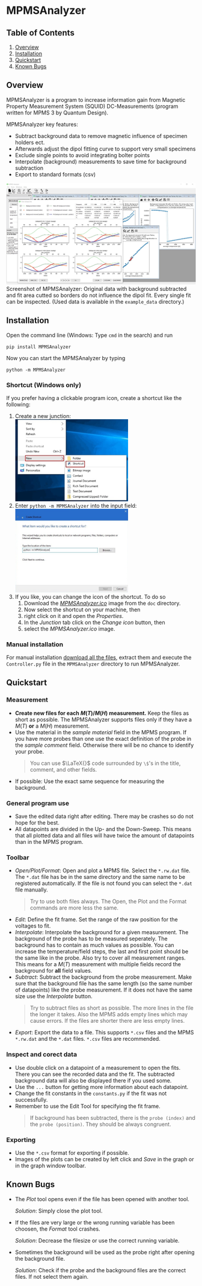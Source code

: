 # MPMSAnalyzer

## Table of Contents

1. [Overview](#overview)
2. [Installation](#installation)
3. [Quickstart](#quickstart)
4. [Known Bugs](#known-bugs)

## Overview

MPMSAnalyzer is a program to increase information gain from Magnetic Property Measurement 
System (SQUID) DC-Measurements (program written for MPMS 3 by Quantum Design). 

MPMSAnalyzer key features:
- Subtract background data to remove magnetic influence of specimen holders ect.
- Afterwards adjust the dipol fitting curve to support very small specimens
- Exclude single points to avoid integrating bolter points
- Interpolate (background) measurements to save time for background subtraction
- Export to standard formats (csv)

![Screenshot of MPMSAnalyzer](screenshot.jpg)
Screenshot of MPMSAnalyzer: Original data with background subtracted and fit area cutted
so borders do not influence the dipol fit. Every single fit can be inspected. (Used data
is available in the `example_data` directory.)

## Installation

Open the command line (Windows: Type `cmd` in the search) and run 
```
pip install MPMSAnalyzer
```

Now you can start the MPMSAnalyzer by typing

```
python -m MPMSAnalyzer
```

### Shortcut (Windows only)

If you prefer having a clickable program icon, create a shortcut like the following:

1. Create a new junction:  
   <img src="doc/new-junction.jpg" width="300" />
2. Enter `python -m MPMSAnalyzer` into the input field:  
   <img src="doc/new-junction-target.jpg" width="300" />
3. If you like, you can change the icon of the shortcut. To do so
   1. Download the [*MPMSAnalyzer.ico*](doc/MPMSAnalyzer.ico) image from the `doc` directory.
   2. Now select the shortcut on your machine, then
   3. right click on it and open the *Properties*.
   4. In the *Junction* tab click on the *Change icon* button, then
   5. select the *MPMSAnalyzer.ico* image.

### Manual installation

For manual installation [download all the files](https://github.com/miile7/mpms-analyzer/archive/master.zip), 
extract them and execute the `Controller.py` file in the `MPMSAnalyzer` directory to run 
MPMSAnalyzer.

## Quickstart

### Measurement
- **Create new files for each $`M(T)`$/$`M(H)`$ measurement.** Keep the files as short as 
  possible. The MPMSAnalyzer supports files only if they have a $`M(T)`$ **or** a $`M(H)`$ 
  measurement. 
- Use the material in the *sample material* field in the MPMS program. If you have more 
  probes than one use the exact definition of the probe in the *sample comment* field. 
  Otherwise there will be no chance to identify your probe.
  > You can use $`\LaTeX{}`$ code surrounded by `\$`'s in the title, comment, and other 
  > fields.
- If possible: Use the exact same sequence for measuring the background.

### General program use
- Save the edited data right after editing. There may be crashes so do not hope for the 
  best.
- All datapoints are divided in the Up- and the Down-Sweep. This means that all plotted 
  data and all files will have twice the amount of datapoints than in the MPMS program.

### Toolbar
- *Open/Plot/Format*: Open and plot a MPMS file. Select the `*.rw.dat` file. The `*.dat` 
  file has be in the same directory and the same name to be registered automatically. If 
  the file is not found you can select the `*.dat` file manually.
  > Try to use both files always.
  The Open, the Plot and the Format commands are more less the same.
- *Edit*: Define the fit frame. Set the range of the raw position for the voltages to fit.
- *Interpolate*: Interpolate the background for a given measurement. The background of the 
  probe has to be measured seperately. The background has to contain as much values as 
  possible. You can increase the temperature/field steps, the last and first point should 
  be the same like in the probe. Also try to cover all measurement ranges. This means for 
  a $`M(T)`$ measurement with multiple fields record the background for **all** field 
  values.
- *Subtract*: Subtract the background from the probe measurement. Make sure that the 
  background file has the same length (so the same number of datapoints) like the probe 
  measurement. If it does not have the same size use the *Interpolate* button.
  > Try to subtract files as short as possible. The more lines in the file the longer it 
  > takes. Also the MPMS adds empty lines which may cause errors. If the files are shorter 
  > there are less empty lines.
- *Export*: Export the data to a file. This supports `*.csv` files and the MPMS `*.rw.dat`
  and the `*.dat` files. `*.csv` files are recommended.

### Inspect and corect data
- Use double click on a datapoint of a measurement to open the fits. There you can see the 
  recorded data and the fit. The subtracted background data will also be displayed there 
  if you used some.
- Use the `...` button for getting more information about each datapoint.
- Change the fit constants in the `constants.py` if the fit was not successfully.
- Remember to use the Edit Tool for specifying the fit frame.
  > If background has been subtracted, there is the `probe (index)` and the 
  > `probe (position)`. They should be always congruent.

### Exporting
- Use the `*.csv` format for exporting if possible.
- Images of the plots can be created by left click and *Save* in the graph or in the 
  graph window toolbar.

## Known Bugs
- The *Plot* tool opens even if the file has been opened with another tool. 

  *Solution*: Simply close the plot tool.
- If the files are very large or the wrong running variable has been choosen, the *Format* 
  tool crashes. 
  
  *Solution*: Decrease the filesize or use the correct running variable.
- Sometimes the background will be used as the probe right after opening the background 
  file.
  
  *Solution*: Check if the probe and the background files are the correct files. If not 
  select them again.
